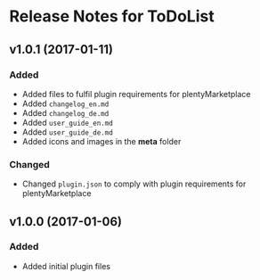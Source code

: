 # Release Notes for ToDoList
 
## v1.0.1 (2017-01-11)
 
### Added
- Added files to fulfil plugin requirements for plentyMarketplace
- Added `changelog_en.md`
- Added `changelog_de.md`
- Added `user_guide_en.md`
- Added `user_guide_de.md`
- Added icons and images in the **meta** folder

### Changed
- Changed `plugin.json` to comply with plugin requirements for plentyMarketplace
 
## v1.0.0 (2017-01-06)
 
### Added
- Added initial plugin files